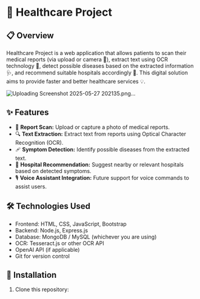 ﻿# 🏥 Healthcare Project

## 📋 Overview
Healthcare Project is a web application that allows patients to scan their medical reports (via upload or camera 📸), extract text using OCR technology 📝, detect possible diseases based on the extracted information 🩺, and recommend suitable hospitals accordingly 🏨. This digital solution aims to provide faster and better healthcare services 💡.

![Uploading Screenshot 2025-05-27 202135.png…]()


## ✨ Features
- 📄 **Report Scan:** Upload or capture a photo of medical reports.
- 🔍 **Text Extraction:** Extract text from reports using Optical Character Recognition (OCR).
- 🩹 **Symptom Detection:** Identify possible diseases from the extracted text.
- 🏥 **Hospital Recommendation:** Suggest nearby or relevant hospitals based on detected symptoms.
- 🎙️ **Voice Assistant Integration:** Future support for voice commands to assist users.

## 🛠️ Technologies Used
- Frontend: HTML, CSS, JavaScript, Bootstrap
- Backend: Node.js, Express.js
- Database: MongoDB / MySQL (whichever you are using)
- OCR: Tesseract.js or other OCR API
- OpenAI API (if applicable)
- Git for version control

## 🚀 Installation
1. Clone this repository:
